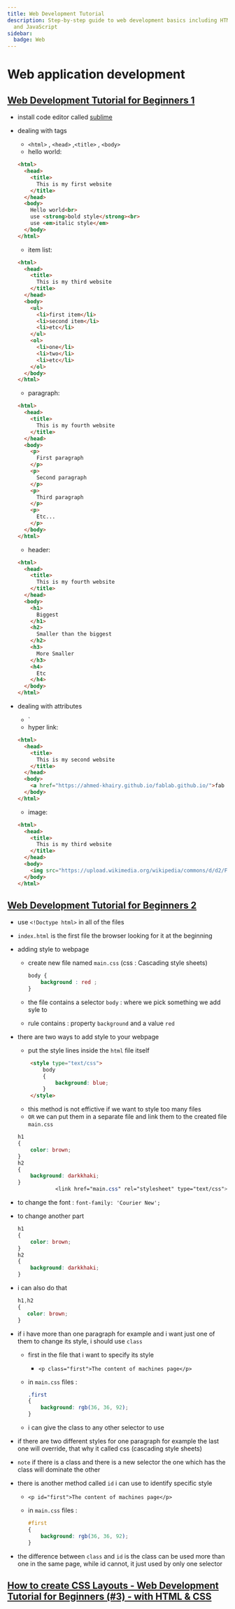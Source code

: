 ```yaml
---
title: Web Development Tutorial
description: Step-by-step guide to web development basics including HTML, CSS,
  and JavaScript
sidebar:
  badge: Web
---
```

# Web application development

## [Web Development Tutorial for Beginners 1](https://www.youtube.com/watch?v=3JluqTojuME)

* install code editor called [sublime](https://www.sublimetext.com/docs/3/linux_repositories.html#apt)
* dealing with tags

  * `<html>` , `<head>` ,`<title>` , `<body>`
  * hello world:

  ```html
  <html>
    <head>
      <title>        
        This is my first website
      </title>
    </head>
    <body>
      Hello world<br>
      use <strong>bold style</strong><br>
      use <em>italic style</em>
    </body>
  </html>
  ```

  * item list:

  ```html
  <html>
    <head>
      <title>        
        This is my third website
      </title>
    </head>
    <body>
      <ul>
        <li>first item</li>
        <li>second item</li>
        <li>etc</li>
      </ul>
      <ol>
        <li>one</li>
        <li>two</li>
        <li>etc</li>
      </ol>
    </body>
  </html>
  ```

  * paragraph:

  ```html
  <html>
    <head>
      <title>        
        This is my fourth website
      </title>
    </head>
    <body>
      <p>
        First paragraph
      </p>
      <p>
        Second paragraph
      </p>
      <p>
        Third paragraph
      </p>
      <p>
        Etc...
      </p>
    </body>
  </html>
  ```

  * header:

  ```html
  <html>
    <head>
      <title>        
        This is my fourth website
      </title>
    </head>
    <body>
      <h1>
        Biggest
      </h1>
      <h2>
        Smaller than the biggest
      </h2>
      <h3>
        More Smaller
      </h3>
      <h4>
        Etc
      </h4>
    </body>
  </html>
  ```
* dealing with attributes

  * `<a ></a>
  * hyper link:

  ```html
  <html>
    <head>
      <title>        
        This is my second website
      </title>
    </head>
    <body>
      <a href="https://ahmed-khairy.github.io/fablab.github.io/">fab lab website</a>
    </body>
  </html>
  ```

  * image:

  ```html
  <html>
    <head>
      <title>        
        This is my third website
      </title>
    </head>
    <body>
      <img src="https://upload.wikimedia.org/wikipedia/commons/d/d2/Fab_Lab_logo.svg">
    </body>
  </html>
  ```

## [Web Development Tutorial for Beginners 2](https://www.youtube.com/watch?v=gBi8Obib0tw)

* use `<!Doctype html>` in all of the files
* `index.html` is the first file the browser looking for it at the beginning
* adding style to webpage

  * create new file named `main.css` (css : Cascading style sheets)

    ```css
    body {
        background : red ;
    }
    ```
  * the file contains a selector `body` : where we pick something we add syle to
  * rule contains : property `background` and a value `red`
* there are two ways to add style to your webpage

  * put the style lines inside the `html` file itself

  ```html
      <style type="text/css">
          body
          {
              background: blue;
          }
      </style>
  ```

  * this method is not effictive if we want to style too many files
  * `OR` we can put them in a separate file and link them to the created file `main.css`

  ```css
  h1
  {
      color: brown;
  }
  h2
  {
      background: darkkhaki;
  }
              <link href="main.css" rel="stylesheet" type="text/css">
  ```
* to change the font : `font-family: 'Courier New';`
* to change another part

  ```css
  h1
  {
      color: brown;
  }
  h2
  {
      background: darkkhaki;
  }
  ```
* i can also do that

  ```css
  h1,h2
  {
     color: brown;
  }
  ```
* if i have more than one paragraph for example and i want just one of them to change its style, i should use `class`

  * first in the file that i want to specify its style

    * `<p class="first">The content of machines page</p>`
  * in `main.css` files :

    ```css
    .first
    {
        background: rgb(36, 36, 92);
    }
    ```
  * i can give the class to any other selector to use
* if there are two different styles for one paragraph for example the last one will override, that why it called css (cascading style sheets)
* `note` if there is a class and there is a new selector the one which has the class will dominate the other
* there is another method called `id` i can use to identify specific style

  * `<p id="first">The content of machines page</p>`
  * in `main.css` files :

    ```css
    #first
    {
        background: rgb(36, 36, 92);
    }
    ```
* the difference between `class` and `id` is the class can be used more than one in the same page, while id cannot, it just used by only one selector

## [How to create CSS Layouts - Web Development Tutorial for Beginners (#3) - with HTML & CSS](https://www.youtube.com/watch?v=9tzyJEwO9Os)
